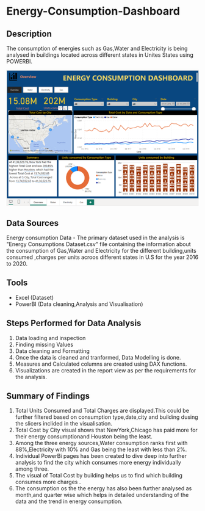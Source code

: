 # Energy-Consumption-Dashboard

## Description
The consumption of energies such as Gas,Water and Electricity is being analysed in buildings located across different states in Unites States using POWERBI.

![](Energy-Consumption.png)

## Data Sources
Energy consumption Data - The primary dataset used in the analysis is "Energy Consumptions Dataset.csv" file containing the information about the consumption of Gas,Water and Electricity for the different building,units consumed ,charges per units acroos different states in U.S for the year 2016 to 2020.

## Tools
- Excel (Dataset)
- PowerBI (Data cleaning,Analysis and Visualisation)

## Steps Performed for Data Analysis
1. Data loading and inspection
2. Finding missing Values
3. Data cleaning and Formatting
4. Once the data is cleaned and tranformed, Data Modelling is done.
5. Measures and Calculated columns are created using DAX functions.
6. Visualizations are created in the report view as per the requirements for the analysis.

## Summary of Findings
1. Total Units Consumed and Total Charges are displayed.This could be further filtered based on consumption type,date,city and building dusing the slicers inclided in the visualisation.
2. Total Cost by City visual shows that NewYork,Chicago has paid more for their energy consumptionand Houston being the least.
3. Among the three energy sources,Water consumption ranks first with 88%,Electricity with 10% and Gas being the least with less than 2%.
4. Individual PowerBi pages has been created to dive deep into further analysis to find the city which consumes more energy individually among three.
5. The visual of Total Cost by building helps us to find which building consumes more charges .
6. The consumption os the the energy has also been further analysed as month,and quarter wise which helps in detailed understanding of the data and the trend in energy consumption.
